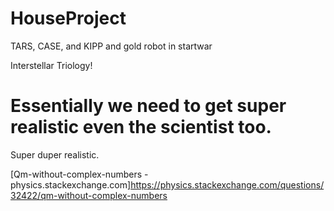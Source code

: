 # HouseProject

TARS, CASE, and KIPP and gold robot in startwar

Interstellar Triology!

# Essentially we need to get super realistic even the scientist too.

Super duper realistic.

[Qm-without-complex-numbers - physics.stackexchange.com]<https://physics.stackexchange.com/questions/32422/qm-without-complex-numbers>
